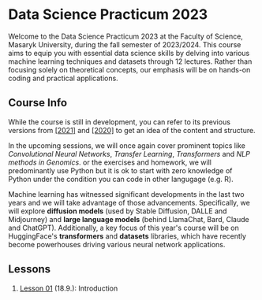 # Data Science Practicum 2023

Welcome to the Data Science Practicum 2023 at the Faculty of Science, Masaryk University, during the fall semester of 2023/2024. This course aims to equip you with essential data science skills by delving into various machine learning techniques and datasets through 12 lectures. Rather than focusing solely on theoretical concepts, our emphasis will be on hands-on coding and practical applications.

## Course Info

While the course is still in development, you can refer to its previous versions from [[2021]](https://github.com/simecek/dspracticum2021) and [[2020]](https://github.com/simecek/dspracticum2020) to get an idea of the content and structure.

In the upcoming sessions, we will once again cover prominent topics like *Convolutional Neural Networks*, *Transfer Learning*, *Transformers* and *NLP methods in Genomics*. or the exercises and homework, we will predominantly use Python but it is ok to start with zero knowledge of Python under the condition you can code in other langugage (e.g. R).

Machine learning has witnessed significant developments in the last two years and we will take advantage of those advancements. Specifically, we will explore **diffusion models** (used by Stable Diffusion, DALLE and Midjourney) and **large language models** (behind LlamaChat, Bard, Claude and ChatGPT). Additionally, a key focus of this year's course will be on HuggingFace's **transformers** and **datasets** libraries, which have recently become powerhouses driving various neural network applications.

## Lessons

  1. [Lesson 01](lesson01/) (18.9.): Introduction
